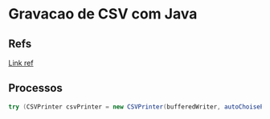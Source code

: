 # Gravacao de CSV com Java

## Refs

[Link ref](https://spring.io/blog/2015/02/23/better-dependency-management-for-gradle)

## Processos

```java
try (CSVPrinter csvPrinter = new CSVPrinter(bufferedWriter, autoChoiseParseFileFormat(PARSE_SPEC).withAutoFlush(true).withHeader().withDelimiter(',').withFirstRecordAsHeader().withNullString("null"))){
```
